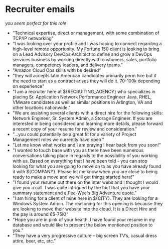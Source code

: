 # Recruiter emails
_you seem perfect for this role_

* "Technical expertise, direct or management, with some combination of TCP/IP networking"
* “I was looking over your profile and I was hoping to connect regarding a high-level remote opportunity. My Fortune 150 client is looking to bring on a Lead Advisory DevOps Architect to define and grow a DevOps services business by working directly with customers, sales, portfolio managers, competency leaders, and delivery teams."
* "Amazon Cloud Ops skills with be desired"
* "they will accepts latin American candidates primarily perm hire but if the need to start as a contract arises they will do it. 70-100k depending on experience"
* "I am a recruiter here at ${RECRUITING_AGENCY} who specializes in placing Sr. Application Network Performance Engineer Java, RHEL, VMware candidates as well as similar positions in Arlington, VA and other locations nationwide."
* "We are assisting several clients with a direct hire for the following skills:  Network Engineer, Sr. System Admin, a Storage Engineer.  If you are interested in being considered and learning more details, please forward a recent copy of your resume for review and consideration."
* "...you could potentially be a great fit for a variety of Project Management roles we currently have open."
* "Let me know what works and I am praying I hear back from you soon!"
* "I wanted to touch base with you as there have been numerous conversations taking place in regards to the possibility of you working with us. Based on everything that I have been told - you can stop looking for what you are going to move on to as you have already found it with ${COMPANY}. Please let me know when you are close to being ready to make a move and we will get things started here!"
* "I found your resume out there on the inter webs and I thought I would give you a call. I was quite intrigued by the fact that you have your summary statement and a Pee-Wee's Big Adventure quote."
* "I am hiring for a client of mine here in ${CITY}. They are looking for a Windows System Admin. The reasoning for this opening is because they are looking to move their website into the cloud. It is a Direct Hire and the pay is around 65-75K!"
* "Hope you are in pink of your health. I have found your resume in my database and would like to present the below mentioned position to you."
* "They have a very progressive culture – big screen TV’s, casual dress attire, beer, etc, etc."


